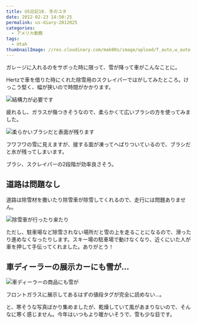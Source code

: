 ```yaml
---
title: US日記10. 冬のユタ
date: 2012-02-23 14:50:25
permalink: us-diary-2012025
categories:
  - アメリカ勤務
tags:
  - Utah
thumbnailImage: //res.cloudinary.com/mak00s/image/upload/f_auto,w_auto:200:800/v1510987098/2012-02-19-car-with-snow.jpg
---
```

ガレージに入れるのをサボった時に限って、雪が降って車がこんなことに。

Hertzで車を借りた時にくれた除雪用のスクレイパーではがしてみたところ。けっこう堅く、幅が狭いので時間がかかります。
<!-- more -->

<img sizes="100vw" src="//res.cloudinary.com/mak00s/image/upload/f_auto,w_auto:200:800/v1510986864/2012-02-19-car-snow-removal.jpg" alt="結構力が必要です" />

疲れるし、ガラスが傷つきそうなので、柔らかくて広いブラシの方を使ってみました。

<img sizes="100vw" src="//res.cloudinary.com/mak00s/image/upload/f_auto,w_auto:200:800/v1510987549/2012-02-19-car-snow-removal2.jpg" alt="柔らかいブラシだと表面が残ります" />

フワフワの雪に見えますが、接する面が凍ってへばりついているので、ブラシだと氷が残ってしまいます。

ブラシ、スクレイパーの2段階が効率良さそう。

## 道路は問題なし
道路は除雪材を撒いたり除雪車が除雪してくれるので、走行には問題ありません。

<img sizes="100vw" src="//res.cloudinary.com/mak00s/image/upload/f_auto,w_auto:200:800/v1510987693/2012-02-12-snow-plow.jpg" alt="除雪車が行ったり来たり" />

ただし、駐車場など除雪されない場所だと雪の上を走ることになるので、滑ったり進めなくなったりします。スキー場の駐車場で動けなくなり、近くにいた人が車を押して手伝ってくれました。ありがとう！

## 車ディーラーの展示カーにも雪が...
<img sizes="100vw" src="//res.cloudinary.com/mak00s/image/upload/f_auto,w_auto:200:800/v1510987804/2012-02-19-car-dealer.jpg" alt="車ディーラーの商品にも雪が" />

フロントガラスに展示してあるはずの値段タグが完全に読めない...。

と、寒そうな写真ばかり集めましたが、乾燥していて風があまりないので、そんなに寒く感じません。今年はいつもより暖かいそうで、雪も少な目です。